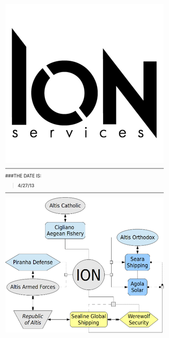 
![alt text](https://github.com/WulfyWulf/ION/blob/master/ion.png "ION Security Services")
***
###THE DATE IS:
>**4/27/13**
***
![alt text](https://github.com/WulfyWulf/ION/blob/master/ionrelations.png "Relations")
